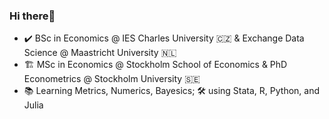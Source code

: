 ### Hi there👋


- ✔️ BSc in Economics @ IES Charles University 🇨🇿 & Exchange Data Science @ Maastricht University 🇳🇱
- 🏗️ MSc in Economics @ Stockholm School of Economics & PhD Econometrics @ Stockholm University 🇸🇪
- 📚 Learning Metrics, Numerics, Bayesics; 🛠️ using Stata, R, Python, and Julia


